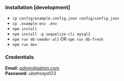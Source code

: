 ### Installation [development]

- `cp config/example.config.json config/config.json` 
- `cp .example-env .env`
- `npm install`
- `npm install -g sequelize-cli mysql2`
- `npm run db-seeder-all` OR `npm run db-fresh`
- `npm run dev`

### Credentials  
**Email:** *admin@admin.com*  
**Password:** *ubahsaya123*